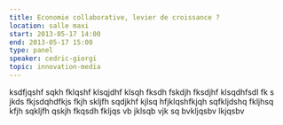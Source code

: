 ```yaml
---
title: Economie collaborative, levier de croissance ?
location: salle maxi
start: 2013-05-17 14:00
end: 2013-05-17 15:00
type: panel
speaker: cedric-giorgi
topic: innovation-media
---
```


ksdfjqshf sqkh fklqshf klsqjdhf klsqh fksdh fskdjh fksdjhf klsqdhfsdl fk s jkds fkjsdqhdfkjs fkjh skljfh sqdjkhf kjlsq hfjklqshfkjqh sqfkljdshq fkljhsq kfjh sqkljfh qskjh fkqsdh fkljqs vb jklsqb vjk sq bvkljqsbv lkjqsbv
